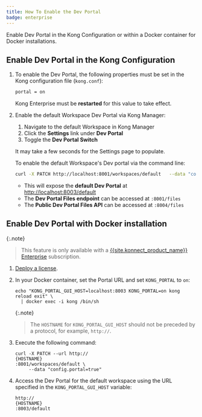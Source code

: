 ```yaml
---
title: How To Enable the Dev Portal
badge: enterprise
---
```


Enable Dev Portal in the Kong Configuration or within a Docker container for Docker installations.

## Enable Dev Portal in the Kong Configuration

1. To enable the Dev Portal, the following properties must be set in the Kong
configuration file (`kong.conf`):

   ```bash
   portal = on
   ```

   Kong Enterprise must be **restarted** for this value to take effect.

2. Enable the default Workspace Dev Portal via Kong Manager:

   1. Navigate to the default Workspace in Kong Manager
   2. Click the **Settings** link under **Dev Portal**
   3. Toggle the **Dev Portal Switch**

   It may take a few seconds for the Settings page to populate.

   To enable the default Workspace's Dev portal via the command line:

   ```bash
   curl -X PATCH http://localhost:8001/workspaces/default   --data "config.portal=true"
   ```

   - This will expose the **default Dev Portal** at [http://localhost:8003/default](http://localhost:8003/default)
   - The **Dev Portal Files endpoint** can be accessed at `:8001/files`
   - The **Public Dev Portal Files API** can be accessed at `:8004/files`

## Enable Dev Portal with Docker installation

{:.note}
> This feature is only available with a [{{site.konnect_product_name}} Enterprise](/gateway/{{page.kong_version}}/plan-and-deploy/licenses) subscription.

1. [Deploy a license](/gateway/{{page.kong_version}}/plan-and-deploy/licenses/deploy-license).

2. In your Docker container, set the Portal URL and set `KONG_PORTAL` to `on`:

    ```plaintext
    echo "KONG_PORTAL_GUI_HOST=localhost:8003 KONG_PORTAL=on kong reload exit" \
      | docker exec -i kong /bin/sh
    ```

    {:.note}
    > The `HOSTNAME` for `KONG_PORTAL_GUI_HOST` should not be preceded by a protocol, for example, `http://`.

3. Execute the following command:

    <pre><code>curl -X PATCH --url http://<div contenteditable="true">{HOSTNAME}</div>:8001/workspaces/default \
        --data "config.portal=true"</code></pre>

4. Access the Dev Portal for the default workspace using the URL specified
in the `KONG_PORTAL_GUI_HOST` variable:

    <pre><code>http://<div contenteditable="true">{HOSTNAME}</div>:8003/default</code></pre>

